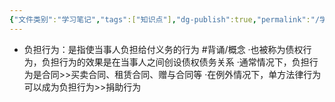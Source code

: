 ```yaml
---
{"文件类别":"学习笔记","tags":["知识点"],"dg-publish":true,"permalink":"/学习笔记studyup/知识点cheese/负担行为/","dgPassFrontmatter":true,"created":"2024-09-13T08:52:30.335+08:00","updated":"2024-09-13T08:52:32.965+08:00"}
---
```


- 负担行为：是指使当事人负担给付义务的行为 #背诵/概念 
·也被称为债权行为，负担行为的效果是在当事人之间创设债权债务关系
·通常情况下，负担行为是合同>>买卖合同、租赁合同、赠与合同等
·在例外情况下，单方法律行为可以成为负担行为>>捐助行为